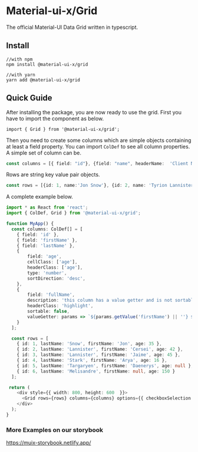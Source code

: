 # Material-ui-x/Grid

The official Material-UI Data Grid written in typescript. 

[logo]: https://material-ui.com/static/logo_raw.svg "Material-UI Logo"

## Install

```shell script
//with npm
npm install @material-ui-x/grid

//with yarn
yarn add @material-ui-x/grid
```

## Quick Guide

After installing the package, you are now ready to use the grid.
First you have to import the component as below.

```import { Grid } from '@material-ui-x/grid';```

Then you need to create some columns which are simple objects containing at least a field property.
You can import `ColDef` to see all column properties.
A simple set of column can be.
```typescript jsx
const columns = [{ field: "id"}, {field: "name", headerName:  'Client Name'}...];
```

Rows are string key value pair objects. 
```typescript jsx
const rows = [{id: 1, name:'Jon Snow'}, {id: 2, name: 'Tyrion Lannister'}...]
```

A complete example below.
```typescript jsx
import * as React from 'react';
import { ColDef, Grid } from '@material-ui-x/grid';

function MyApp() {
  const columns: ColDef[] = [
    { field: 'id' },
    { field: 'firstName' },
    { field: 'lastName' },
    {
    	field: 'age',
        cellClass: ['age'],
        headerClass: ['age'],
        type: 'number',
        sortDirection: 'desc',
    },
    {
        field: 'fullName',
        description: 'this column has a value getter and is not sortable',
        headerClass: 'highlight',
        sortable: false,
        valueGetter: params => `${params.getValue('firstName') || ''} ${params.getValue('lastName') || ''}`
    }
  ];

  const rows = [
    { id: 1, lastName: 'Snow', firstName: 'Jon', age: 35 },
    { id: 2, lastName: 'Lannister', firstName: 'Cersei', age: 42 },
    { id: 3, lastName: 'Lannister', firstName: 'Jaime', age: 45 },
    { id: 4, lastName: 'Stark', firstName: 'Arya', age: 16 },
    { id: 5, lastName: 'Targaryen', firstName: 'Daenerys', age: null },
    { id: 6, lastName: 'Melisandre', firstName: null, age: 150 }
  ];

 return (
    <div style={{ width: 800, height: 600  }}>
      <Grid rows={rows} columns={columns} options={{ checkboxSelection: true }} />
    </div>
  );
}

```

### More Examples on our storybook

https://muix-storybook.netlify.app/
